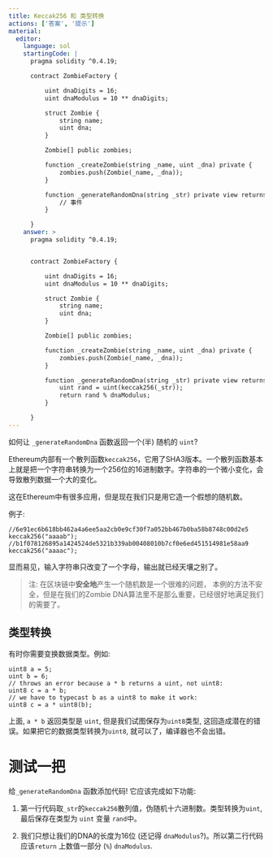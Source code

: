 ```yaml
---
title: Keccak256 和 类型转换
actions: ['答案', '提示']
material:
  editor:
    language: sol
    startingCode: |
      pragma solidity ^0.4.19;

      contract ZombieFactory {

          uint dnaDigits = 16;
          uint dnaModulus = 10 ** dnaDigits;

          struct Zombie {
              string name;
              uint dna;
          }

          Zombie[] public zombies;

          function _createZombie(string _name, uint _dna) private {
              zombies.push(Zombie(_name, _dna));
          } 

          function _generateRandomDna(string _str) private view returns (uint) {
              // 事件
          }

      }
    answer: >
      pragma solidity ^0.4.19;


      contract ZombieFactory {

          uint dnaDigits = 16;
          uint dnaModulus = 10 ** dnaDigits;

          struct Zombie {
              string name;
              uint dna;
          }

          Zombie[] public zombies;

          function _createZombie(string _name, uint _dna) private {
              zombies.push(Zombie(_name, _dna));
          } 

          function _generateRandomDna(string _str) private view returns (uint) {
              uint rand = uint(keccak256(_str));
              return rand % dnaModulus;
          }

      }
---
```


如何让 `_generateRandomDna` 函数返回一个(半) 随机的 `uint`?

Ethereum内部有一个散列函数`keccak256`，它用了SHA3版本。一个散列函数基本上就是把一个字符串转换为一个256位的16进制数字。字符串的一个微小变化，会导致散列数据一个大的变化。

这在Ethereum中有很多应用，但是现在我们只是用它造一个假想的随机数。

例子:

```
//6e91ec6b618bb462a4a6ee5aa2cb0e9cf30f7a052bb467b0ba58b8748c00d2e5
keccak256("aaaab");
//b1f078126895a1424524de5321b339ab00408010b7cf0e6ed451514981e58aa9
keccak256("aaaac");
```

显而易见，输入字符串只改变了一个字母，输出就已经天壤之别了。

> 注: 在区块链中**安全地**产生一个随机数是一个很难的问题， 本例的方法不安全，但是在我们的Zombie DNA算法里不是那么重要，已经很好地满足我们的需要了。

## 类型转换

有时你需要变换数据类型。例如:

```
uint8 a = 5;
uint b = 6;
// throws an error because a * b returns a uint, not uint8:
uint8 c = a * b; 
// we have to typecast b as a uint8 to make it work:
uint8 c = a * uint8(b); 
```

上面, `a * b` 返回类型是 `uint`, 但是我们试图保存为`uint8`类型, 这回造成潜在的错误。如果把它的数据类型转换为`uint8`, 就可以了，编译器也不会出错。

# 测试一把

给`_generateRandomDna` 函数添加代码! 它应该完成如下功能:

1. 第一行代码取`_str`的`keccak256`散列值，伪随机十六进制数。类型转换为`uint`, 最后保存在类型为 `uint` 变量 `rand`中。

2. 我们只想让我们的DNA的长度为16位 (还记得 `dnaModulus`?)。所以第二行代码应该`return` 上数值一部分 (`%`) `dnaModulus`.
